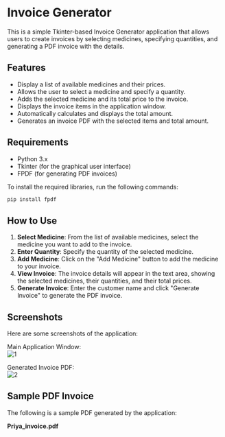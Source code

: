 # Invoice Generator

This is a simple Tkinter-based Invoice Generator application that allows users to create invoices by selecting medicines, specifying quantities, and generating a PDF invoice with the details.

## Features

- Display a list of available medicines and their prices.
- Allows the user to select a medicine and specify a quantity.
- Adds the selected medicine and its total price to the invoice.
- Displays the invoice items in the application window.
- Automatically calculates and displays the total amount.
- Generates an invoice PDF with the selected items and total amount.

## Requirements

- Python 3.x
- Tkinter (for the graphical user interface)
- FPDF (for generating PDF invoices)

To install the required libraries, run the following commands:

```bash
pip install fpdf
```

## How to Use

1. **Select Medicine**: From the list of available medicines, select the medicine you want to add to the invoice.
2. **Enter Quantity**: Specify the quantity of the selected medicine.
3. **Add Medicine**: Click on the "Add Medicine" button to add the medicine to your invoice.
4. **View Invoice**: The invoice details will appear in the text area, showing the selected medicines, their quantities, and their total prices.
5. **Generate Invoice**: Enter the customer name and click "Generate Invoice" to generate the PDF invoice.

## Screenshots
Here are some screenshots of the application:

Main Application Window:  
![1](https://github.com/user-attachments/assets/eba40e1c-554c-473a-9b68-2d9daacf5fdc)

Generated Invoice PDF:  
![2](https://github.com/user-attachments/assets/f7975c24-2e0d-4bc2-9a24-1139cbb3debf)

## Sample PDF Invoice

The following is a sample PDF generated by the application:

**Priya_invoice.pdf**
